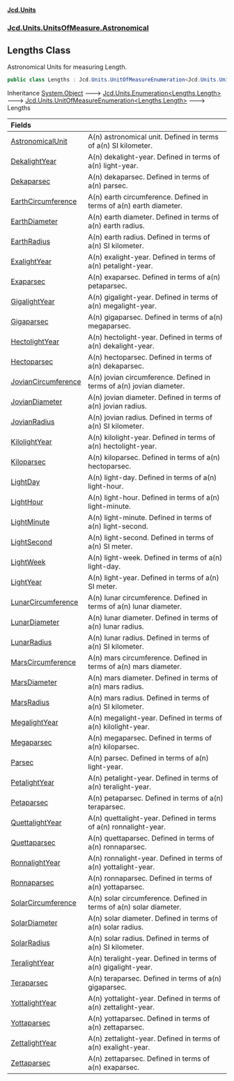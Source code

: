#### [Jcd.Units](index.md 'index')
### [Jcd.Units.UnitsOfMeasure.Astronomical](Jcd.Units.UnitsOfMeasure.Astronomical.md 'Jcd.Units.UnitsOfMeasure.Astronomical')

## Lengths Class

Astronomical Units for measuring Length.

```csharp
public class Lengths : Jcd.Units.UnitOfMeasureEnumeration<Jcd.Units.UnitsOfMeasure.Astronomical.Lengths, Jcd.Units.UnitTypes.Length>
```

Inheritance [System.Object](https://docs.microsoft.com/en-us/dotnet/api/System.Object 'System.Object') &#129106; [Jcd.Units.Enumeration&lt;](Enumeration_TEnumeration,T_.md 'Jcd.Units.Enumeration<TEnumeration,T>')[Lengths](Lengths.md 'Jcd.Units.UnitsOfMeasure.Astronomical.Lengths')[,](Enumeration_TEnumeration,T_.md 'Jcd.Units.Enumeration<TEnumeration,T>')[Length](Length.md 'Jcd.Units.UnitTypes.Length')[&gt;](Enumeration_TEnumeration,T_.md 'Jcd.Units.Enumeration<TEnumeration,T>') &#129106; [Jcd.Units.UnitOfMeasureEnumeration&lt;](UnitOfMeasureEnumeration_TEnumeration,T_.md 'Jcd.Units.UnitOfMeasureEnumeration<TEnumeration,T>')[Lengths](Lengths.md 'Jcd.Units.UnitsOfMeasure.Astronomical.Lengths')[,](UnitOfMeasureEnumeration_TEnumeration,T_.md 'Jcd.Units.UnitOfMeasureEnumeration<TEnumeration,T>')[Length](Length.md 'Jcd.Units.UnitTypes.Length')[&gt;](UnitOfMeasureEnumeration_TEnumeration,T_.md 'Jcd.Units.UnitOfMeasureEnumeration<TEnumeration,T>') &#129106; Lengths

| Fields | |
| :--- | :--- |
| [AstronomicalUnit](Lengths.AstronomicalUnit.md 'Jcd.Units.UnitsOfMeasure.Astronomical.Lengths.AstronomicalUnit') | A(n) astronomical unit. Defined in terms of a(n) SI kilometer. |
| [DekalightYear](Lengths.DekalightYear.md 'Jcd.Units.UnitsOfMeasure.Astronomical.Lengths.DekalightYear') | A(n) dekalight-year. Defined in terms of a(n) light-year. |
| [Dekaparsec](Lengths.Dekaparsec.md 'Jcd.Units.UnitsOfMeasure.Astronomical.Lengths.Dekaparsec') | A(n) dekaparsec. Defined in terms of a(n) parsec. |
| [EarthCircumference](Lengths.EarthCircumference.md 'Jcd.Units.UnitsOfMeasure.Astronomical.Lengths.EarthCircumference') | A(n) earth circumference. Defined in terms of a(n) earth diameter. |
| [EarthDiameter](Lengths.EarthDiameter.md 'Jcd.Units.UnitsOfMeasure.Astronomical.Lengths.EarthDiameter') | A(n) earth diameter. Defined in terms of a(n) earth radius. |
| [EarthRadius](Lengths.EarthRadius.md 'Jcd.Units.UnitsOfMeasure.Astronomical.Lengths.EarthRadius') | A(n) earth radius. Defined in terms of a(n) SI kilometer. |
| [ExalightYear](Lengths.ExalightYear.md 'Jcd.Units.UnitsOfMeasure.Astronomical.Lengths.ExalightYear') | A(n) exalight-year. Defined in terms of a(n) petalight-year. |
| [Exaparsec](Lengths.Exaparsec.md 'Jcd.Units.UnitsOfMeasure.Astronomical.Lengths.Exaparsec') | A(n) exaparsec. Defined in terms of a(n) petaparsec. |
| [GigalightYear](Lengths.GigalightYear.md 'Jcd.Units.UnitsOfMeasure.Astronomical.Lengths.GigalightYear') | A(n) gigalight-year. Defined in terms of a(n) megalight-year. |
| [Gigaparsec](Lengths.Gigaparsec.md 'Jcd.Units.UnitsOfMeasure.Astronomical.Lengths.Gigaparsec') | A(n) gigaparsec. Defined in terms of a(n) megaparsec. |
| [HectolightYear](Lengths.HectolightYear.md 'Jcd.Units.UnitsOfMeasure.Astronomical.Lengths.HectolightYear') | A(n) hectolight-year. Defined in terms of a(n) dekalight-year. |
| [Hectoparsec](Lengths.Hectoparsec.md 'Jcd.Units.UnitsOfMeasure.Astronomical.Lengths.Hectoparsec') | A(n) hectoparsec. Defined in terms of a(n) dekaparsec. |
| [JovianCircumference](Lengths.JovianCircumference.md 'Jcd.Units.UnitsOfMeasure.Astronomical.Lengths.JovianCircumference') | A(n) jovian circumference. Defined in terms of a(n) jovian diameter. |
| [JovianDiameter](Lengths.JovianDiameter.md 'Jcd.Units.UnitsOfMeasure.Astronomical.Lengths.JovianDiameter') | A(n) jovian diameter. Defined in terms of a(n) jovian radius. |
| [JovianRadius](Lengths.JovianRadius.md 'Jcd.Units.UnitsOfMeasure.Astronomical.Lengths.JovianRadius') | A(n) jovian radius. Defined in terms of a(n) SI kilometer. |
| [KilolightYear](Lengths.KilolightYear.md 'Jcd.Units.UnitsOfMeasure.Astronomical.Lengths.KilolightYear') | A(n) kilolight-year. Defined in terms of a(n) hectolight-year. |
| [Kiloparsec](Lengths.Kiloparsec.md 'Jcd.Units.UnitsOfMeasure.Astronomical.Lengths.Kiloparsec') | A(n) kiloparsec. Defined in terms of a(n) hectoparsec. |
| [LightDay](Lengths.LightDay.md 'Jcd.Units.UnitsOfMeasure.Astronomical.Lengths.LightDay') | A(n) light-day. Defined in terms of a(n) light-hour. |
| [LightHour](Lengths.LightHour.md 'Jcd.Units.UnitsOfMeasure.Astronomical.Lengths.LightHour') | A(n) light-hour. Defined in terms of a(n) light-minute. |
| [LightMinute](Lengths.LightMinute.md 'Jcd.Units.UnitsOfMeasure.Astronomical.Lengths.LightMinute') | A(n) light-minute. Defined in terms of a(n) light-second. |
| [LightSecond](Lengths.LightSecond.md 'Jcd.Units.UnitsOfMeasure.Astronomical.Lengths.LightSecond') | A(n) light-second. Defined in terms of a(n) SI meter. |
| [LightWeek](Lengths.LightWeek.md 'Jcd.Units.UnitsOfMeasure.Astronomical.Lengths.LightWeek') | A(n) light-week. Defined in terms of a(n) light-day. |
| [LightYear](Lengths.LightYear.md 'Jcd.Units.UnitsOfMeasure.Astronomical.Lengths.LightYear') | A(n) light-year. Defined in terms of a(n) SI meter. |
| [LunarCircumference](Lengths.LunarCircumference.md 'Jcd.Units.UnitsOfMeasure.Astronomical.Lengths.LunarCircumference') | A(n) lunar circumference. Defined in terms of a(n) lunar diameter. |
| [LunarDiameter](Lengths.LunarDiameter.md 'Jcd.Units.UnitsOfMeasure.Astronomical.Lengths.LunarDiameter') | A(n) lunar diameter. Defined in terms of a(n) lunar radius. |
| [LunarRadius](Lengths.LunarRadius.md 'Jcd.Units.UnitsOfMeasure.Astronomical.Lengths.LunarRadius') | A(n) lunar radius. Defined in terms of a(n) SI kilometer. |
| [MarsCircumference](Lengths.MarsCircumference.md 'Jcd.Units.UnitsOfMeasure.Astronomical.Lengths.MarsCircumference') | A(n) mars circumference. Defined in terms of a(n) mars diameter. |
| [MarsDiameter](Lengths.MarsDiameter.md 'Jcd.Units.UnitsOfMeasure.Astronomical.Lengths.MarsDiameter') | A(n) mars diameter. Defined in terms of a(n) mars radius. |
| [MarsRadius](Lengths.MarsRadius.md 'Jcd.Units.UnitsOfMeasure.Astronomical.Lengths.MarsRadius') | A(n) mars radius. Defined in terms of a(n) SI kilometer. |
| [MegalightYear](Lengths.MegalightYear.md 'Jcd.Units.UnitsOfMeasure.Astronomical.Lengths.MegalightYear') | A(n) megalight-year. Defined in terms of a(n) kilolight-year. |
| [Megaparsec](Lengths.Megaparsec.md 'Jcd.Units.UnitsOfMeasure.Astronomical.Lengths.Megaparsec') | A(n) megaparsec. Defined in terms of a(n) kiloparsec. |
| [Parsec](Lengths.Parsec.md 'Jcd.Units.UnitsOfMeasure.Astronomical.Lengths.Parsec') | A(n) parsec. Defined in terms of a(n) light-year. |
| [PetalightYear](Lengths.PetalightYear.md 'Jcd.Units.UnitsOfMeasure.Astronomical.Lengths.PetalightYear') | A(n) petalight-year. Defined in terms of a(n) teralight-year. |
| [Petaparsec](Lengths.Petaparsec.md 'Jcd.Units.UnitsOfMeasure.Astronomical.Lengths.Petaparsec') | A(n) petaparsec. Defined in terms of a(n) teraparsec. |
| [QuettalightYear](Lengths.QuettalightYear.md 'Jcd.Units.UnitsOfMeasure.Astronomical.Lengths.QuettalightYear') | A(n) quettalight-year. Defined in terms of a(n) ronnalight-year. |
| [Quettaparsec](Lengths.Quettaparsec.md 'Jcd.Units.UnitsOfMeasure.Astronomical.Lengths.Quettaparsec') | A(n) quettaparsec. Defined in terms of a(n) ronnaparsec. |
| [RonnalightYear](Lengths.RonnalightYear.md 'Jcd.Units.UnitsOfMeasure.Astronomical.Lengths.RonnalightYear') | A(n) ronnalight-year. Defined in terms of a(n) yottalight-year. |
| [Ronnaparsec](Lengths.Ronnaparsec.md 'Jcd.Units.UnitsOfMeasure.Astronomical.Lengths.Ronnaparsec') | A(n) ronnaparsec. Defined in terms of a(n) yottaparsec. |
| [SolarCircumference](Lengths.SolarCircumference.md 'Jcd.Units.UnitsOfMeasure.Astronomical.Lengths.SolarCircumference') | A(n) solar circumference. Defined in terms of a(n) solar diameter. |
| [SolarDiameter](Lengths.SolarDiameter.md 'Jcd.Units.UnitsOfMeasure.Astronomical.Lengths.SolarDiameter') | A(n) solar diameter. Defined in terms of a(n) solar radius. |
| [SolarRadius](Lengths.SolarRadius.md 'Jcd.Units.UnitsOfMeasure.Astronomical.Lengths.SolarRadius') | A(n) solar radius. Defined in terms of a(n) SI kilometer. |
| [TeralightYear](Lengths.TeralightYear.md 'Jcd.Units.UnitsOfMeasure.Astronomical.Lengths.TeralightYear') | A(n) teralight-year. Defined in terms of a(n) gigalight-year. |
| [Teraparsec](Lengths.Teraparsec.md 'Jcd.Units.UnitsOfMeasure.Astronomical.Lengths.Teraparsec') | A(n) teraparsec. Defined in terms of a(n) gigaparsec. |
| [YottalightYear](Lengths.YottalightYear.md 'Jcd.Units.UnitsOfMeasure.Astronomical.Lengths.YottalightYear') | A(n) yottalight-year. Defined in terms of a(n) zettalight-year. |
| [Yottaparsec](Lengths.Yottaparsec.md 'Jcd.Units.UnitsOfMeasure.Astronomical.Lengths.Yottaparsec') | A(n) yottaparsec. Defined in terms of a(n) zettaparsec. |
| [ZettalightYear](Lengths.ZettalightYear.md 'Jcd.Units.UnitsOfMeasure.Astronomical.Lengths.ZettalightYear') | A(n) zettalight-year. Defined in terms of a(n) exalight-year. |
| [Zettaparsec](Lengths.Zettaparsec.md 'Jcd.Units.UnitsOfMeasure.Astronomical.Lengths.Zettaparsec') | A(n) zettaparsec. Defined in terms of a(n) exaparsec. |

